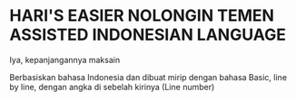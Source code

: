 # HARI'S EASIER NOLONGIN TEMEN ASSISTED INDONESIAN LANGUAGE
Iya, kepanjangannya maksain

Berbasiskan bahasa Indonesia dan dibuat mirip dengan bahasa Basic, line by line, dengan angka di sebelah kirinya (Line number)